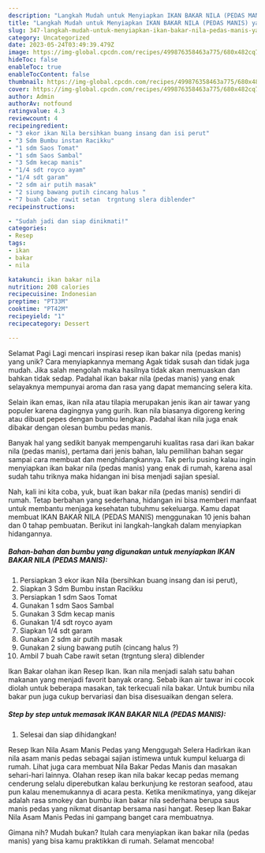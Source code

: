 ```yaml
---
description: "Langkah Mudah untuk Menyiapkan IKAN BAKAR NILA (PEDAS MANIS) yang Lezat Sekali, Enak"
title: "Langkah Mudah untuk Menyiapkan IKAN BAKAR NILA (PEDAS MANIS) yang Lezat Sekali, Enak"
slug: 347-langkah-mudah-untuk-menyiapkan-ikan-bakar-nila-pedas-manis-yang-lezat-sekali-enak
category: Uncategorized
date: 2023-05-24T03:49:39.479Z
image: https://img-global.cpcdn.com/recipes/499876358463a775/680x482cq70/ikan-bakar-nila-pedas-manis-foto-resep-utama.jpg
hideToc: false
enableToc: true
enableTocContent: false
thumbnail: https://img-global.cpcdn.com/recipes/499876358463a775/680x482cq70/ikan-bakar-nila-pedas-manis-foto-resep-utama.jpg
cover: https://img-global.cpcdn.com/recipes/499876358463a775/680x482cq70/ikan-bakar-nila-pedas-manis-foto-resep-utama.jpg
author: Admin
authorAv: notfound
ratingvalue: 4.3
reviewcount: 4
recipeingredient:
- "3 ekor ikan Nila bersihkan buang insang dan isi perut"
- "3 Sdm Bumbu instan Racikku"
- "1 sdm Saos Tomat"
- "1 sdm Saos Sambal"
- "3 Sdm kecap manis"
- "1/4 sdt royco ayam"
- "1/4 sdt garam"
- "2 sdm air putih masak"
- "2 siung bawang putih cincang halus "
- "7 buah Cabe rawit setan  trgntung slera diblender"
recipeinstructions:

- "Sudah jadi dan siap dinikmati!"
categories:
- Resep
tags:
- ikan
- bakar
- nila

katakunci: ikan bakar nila 
nutrition: 208 calories
recipecuisine: Indonesian
preptime: "PT33M"
cooktime: "PT42M"
recipeyield: "1"
recipecategory: Dessert

---
```



Selamat Pagi Lagi mencari inspirasi resep ikan bakar nila (pedas manis) yang unik? Cara menyiapkannya memang Agak tidak susah dan tidak juga mudah. Jika salah mengolah maka hasilnya tidak akan memuaskan dan bahkan tidak sedap. Padahal ikan bakar nila (pedas manis) yang enak selayaknya mempunyai aroma dan rasa yang dapat memancing selera kita.


Selain ikan emas, ikan nila atau tilapia merupakan jenis ikan air tawar yang populer karena dagingnya yang gurih. Ikan nila biasanya digoreng kering atau dibuat pepes dengan bumbu lengkap. Padahal ikan nila juga enak dibakar dengan olesan bumbu pedas manis.

Banyak hal yang sedikit banyak mempengaruhi kualitas rasa dari ikan bakar nila (pedas manis), pertama dari jenis bahan, lalu pemilihan bahan segar sampai cara membuat dan menghidangkannya. Tak perlu pusing kalau ingin menyiapkan ikan bakar nila (pedas manis) yang enak di rumah, karena asal sudah tahu triknya maka hidangan ini bisa menjadi sajian spesial.


Nah, kali ini kita coba, yuk, buat ikan bakar nila (pedas manis) sendiri di rumah. Tetap berbahan yang sederhana, hidangan ini bisa memberi manfaat untuk membantu menjaga kesehatan tubuhmu sekeluarga. Kamu dapat membuat IKAN BAKAR NILA (PEDAS MANIS) menggunakan 10 jenis bahan dan 0 tahap pembuatan. Berikut ini langkah-langkah dalam menyiapkan hidangannya.

<!--inarticleads1-->

##### Bahan-bahan dan bumbu yang digunakan untuk menyiapkan IKAN BAKAR NILA (PEDAS MANIS):

1. Persiapkan 3 ekor ikan Nila (bersihkan buang insang dan isi perut),
1. Siapkan 3 Sdm Bumbu instan Racikku
1. Persiapkan 1 sdm Saos Tomat
1. Gunakan 1 sdm Saos Sambal
1. Gunakan 3 Sdm kecap manis
1. Gunakan 1/4 sdt royco ayam
1. Siapkan 1/4 sdt garam
1. Gunakan 2 sdm air putih masak
1. Gunakan 2 siung bawang putih (cincang halus ?)
1. Ambil 7 buah Cabe rawit setan  (trgntung slera) diblender


Ikan Bakar olahan ikan Resep Ikan. Ikan nila menjadi salah satu bahan makanan yang menjadi favorit banyak orang. Sebab ikan air tawar ini cocok diolah untuk beberapa masakan, tak terkecuali nila bakar. Untuk bumbu nila bakar pun juga cukup bervariasi dan bisa disesuaikan dengan selera. 

<!--inarticleads2-->

##### Step by step untuk memasak IKAN BAKAR NILA (PEDAS MANIS):


1. Selesai dan siap dihidangkan!

Resep Ikan Nila Asam Manis Pedas yang Menggugah Selera Hadirkan ikan nila asam manis pedas sebagai sajian istimewa untuk kumpul keluarga di rumah. Lihat juga cara membuat Nila Bakar Pedas Manis dan masakan sehari-hari lainnya. Olahan resep ikan nila bakar kecap pedas memang cenderung selalu diperebutkan kalau berkunjung ke restoran seafood, atau pun kalau menemukannya di acara pesta. Ketika menikmatinya, yang dikejar adalah rasa smokey dan bumbu ikan bakar nila sederhana berupa saus manis pedas yang nikmat disantap bersama nasi hangat. Resep Ikan Bakar Nila Asam Manis Pedas ini gampang banget cara membuatnya. 

Gimana nih? Mudah bukan? Itulah cara menyiapkan ikan bakar nila (pedas manis) yang bisa kamu praktikkan di rumah. Selamat mencoba!

